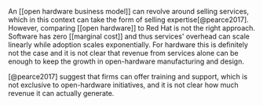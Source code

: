 An [[open hardware business model]] can revolve around selling services, which in this context can take the form of selling expertise[@pearce2017]. However, comparing [[open hardware]] to Red Hat is not the right approach. Software has zero [[marginal cost]] and thus services' overhead can scale linearly while adoption scales exponentially. For hardware this is definitely not the case and it is not clear that revenue from services alone can be enough to keep the growth in open-hardware manufacturing and design. 

[@pearce2017] suggest that firms can offer training and support, which is not exclusive to open-hardware initiatives, and it is not clear how much revenue it can actually generate. 